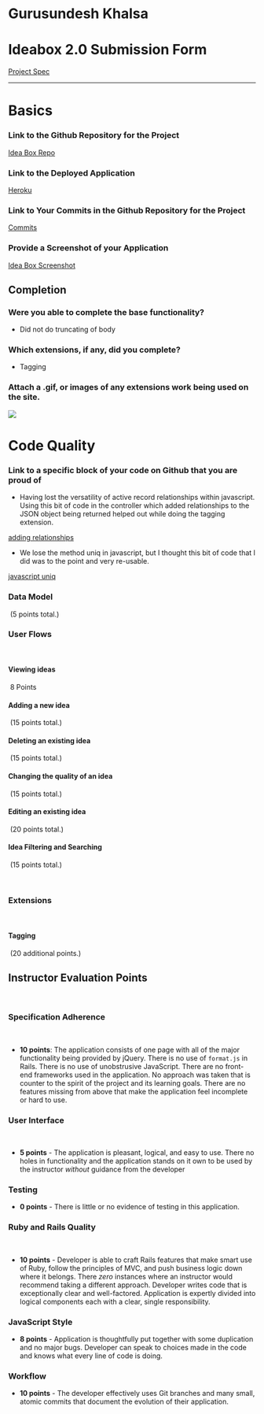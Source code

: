 # Gurusundesh Khalsa
# Ideabox 2.0 Submission Form
[Project Spec](https://github.com/turingschool/curriculum/blob/master/source/projects/revenge_of_idea_box.markdown)

------

# Basics

### Link to the Github Repository for the Project
[Idea Box Repo](https://github.com/GKhalsa/idea_box)

### Link to the Deployed Application
[Heroku](http://idea-boxer.herokuapp.com/)

### Link to Your Commits in the Github Repository for the Project
[Commits](https://github.com/GKhalsa/idea_box/commits/master)

### Provide a Screenshot of your Application
[Idea Box Screenshot](http://i.imgur.com/37ysQpn.png)

## Completion

### Were you able to complete the base functionality?
* Did not do truncating of body

### Which extensions, if any, did you complete?
* Tagging

### Attach a .gif, or images of any extensions work being used on the site.
![](http://g.recordit.co/uCZxF9RqCM.gif)
# Code Quality

### Link to a specific block of your code on Github that you are proud of
* Having lost the versatility of active record relationships within javascript. Using this bit of code in the controller which added relationships to the JSON object being returned helped out while doing the tagging extension.

[adding relationships](https://github.com/GKhalsa/idea_box/blob/77a1816e6e43e9c707d3bb856acff83514703193/app/controllers/api/v1/ideas_controller.rb#L4)

* We lose the method uniq in javascript, but I thought this bit of code that I did was to the point and very re-usable.

[javascript uniq](https://github.com/GKhalsa/idea_box/blob/77a1816e6e43e9c707d3bb856acff83514703193/app/assets/javascripts/ideaManipulation.js#L43-L48)

### Data Model
​
(5 points total.)
​
### User Flows
​
#### Viewing ideas
​
8 Points
​
#### Adding a new idea
​
(15 points total.)
​
#### Deleting an existing idea
​
(15 points total.)
​
#### Changing the quality of an idea
​
(15 points total.)
​
#### Editing an existing idea
​
(20 points total.)
​
#### Idea Filtering and Searching
​
(15 points total.)

​
### Extensions
​
#### Tagging
​
(20 additional points.)
​

## Instructor Evaluation Points
​
### Specification Adherence
​
* **10 points**: The application consists of one page with all of the major functionality being provided by jQuery. There is no use of `format.js` in Rails. There is no use of unobstrusive JavaScript. There are no front-end frameworks used in the application. No approach was taken that is counter to the spirit of the project and its learning goals. There are no features missing from above that make the application feel incomplete or hard to use.
​
### User Interface
​
* **5 points** - The application is pleasant, logical, and easy to use. There no holes in functionality and the application stands on it own to be used by the instructor _without_ guidance from the developer
​
### Testing
* **0 points** - There is little or no evidence of testing in this application.
​
### Ruby and Rails Quality
​
* **10 points** - Developer is able to craft Rails features that make smart use of Ruby, follow the principles of MVC, and push business logic down where it belongs. There _zero_ instances where an instructor would recommend taking a different approach. Developer writes code that is exceptionally clear and well-factored. Application is expertly divided into logical components each with a clear, single responsibility.

### JavaScript Style
* **8 points** - Application is thoughtfully put together with some duplication and no major bugs. Developer can speak to choices made in the code and knows what every line of code is doing.

### Workflow
* **10 points** - The developer effectively uses Git branches and many small, atomic commits that document the evolution of their application.

